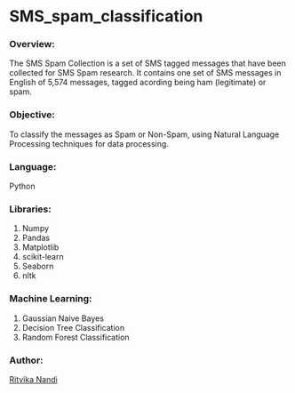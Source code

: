 # SMS_spam_classification
### Overview:

The SMS Spam Collection is a set of SMS tagged messages that have been collected for SMS Spam research. 
It contains one set of SMS messages in English of 5,574 messages, tagged acording being ham (legitimate) or spam.


### Objective:
To classify the messages as Spam or Non-Spam, using Natural Language Processing techniques for data processing.

### Language:
Python

### Libraries:
1. Numpy
2. Pandas
3. Matplotlib
4. scikit-learn
5. Seaborn
6. nltk

### Machine Learning:
 1. Gaussian Naive Bayes
 2. Decision Tree Classification
 3. Random Forest Classification

### Author:
<a href="https://github.com/ritvikanandi">Ritvika Nandi</a>
